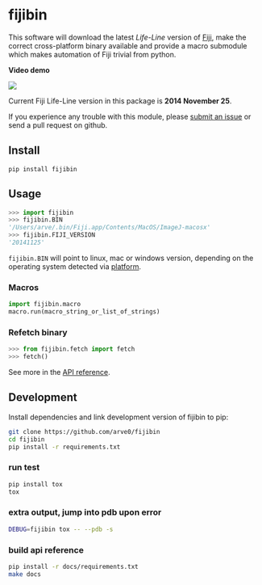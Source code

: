 # fijibin
This software will download the latest *Life-Line* version of
[Fiji](http://fiji.sc/), make the correct cross-platform binary available and
provide a macro submodule which makes automation of Fiji trivial from python.

**Video demo**

[![](http://img.youtube.com/vi/v0q88SisBtw/0.jpg)](http://youtu.be/v0q88SisBtw)

Current Fiji Life-Line version in this package is **2014 November 25**.

If you experience any trouble with this module, please
[submit an issue](https://github.com/arve0/fijibin/issues/new) or send a
pull request on github.

## Install
```
pip install fijibin
```

## Usage
```python
>>> import fijibin
>>> fijibin.BIN
'/Users/arve/.bin/Fiji.app/Contents/MacOS/ImageJ-macosx'
>>> fijibin.FIJI_VERSION
'20141125'
```

`fijibin.BIN` will point to linux, mac or windows version, depending on the
operating system detected via [platform](https://docs.python.org/3.4/library/platform.html).

### Macros
```python
import fijibin.macro
macro.run(macro_string_or_list_of_strings)
```

### Refetch binary
```python
>>> from fijibin.fetch import fetch
>>> fetch()
```

See more in the [API reference](http://fijibin.readthedocs.org/).

## Development
Install dependencies and link development version of fijibin to pip:
```bash
git clone https://github.com/arve0/fijibin
cd fijibin
pip install -r requirements.txt
```

### run test
```bash
pip install tox
tox
```

### extra output, jump into pdb upon error
```bash
DEBUG=fijibin tox -- --pdb -s
```

### build api reference
```bash
pip install -r docs/requirements.txt
make docs
```
